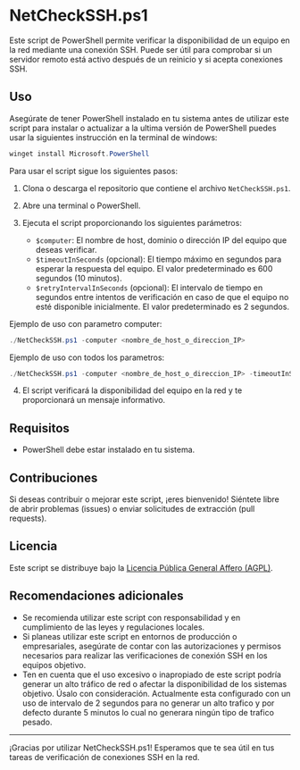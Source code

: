 # NetCheckSSH.ps1

Este script de PowerShell permite verificar la disponibilidad de un equipo en la red mediante una conexión SSH. Puede ser útil para comprobar si un servidor remoto está activo después de un reinicio y si acepta conexiones SSH.

## Uso

Asegúrate de tener PowerShell instalado en tu sistema antes de utilizar este script para instalar o actualizar a la ultima versión de PowerShell puedes usar la siguientes instrucción en la terminal de windows:

```powershell
winget install Microsoft.PowerShell
```

Para usar el script sigue los siguientes pasos:

1. Clona o descarga el repositorio que contiene el archivo `NetCheckSSH.ps1`.

2. Abre una terminal o PowerShell.

3. Ejecuta el script proporcionando los siguientes parámetros:

   - `$computer`: El nombre de host, dominio o dirección IP del equipo que deseas verificar.
   - `$timeoutInSeconds` (opcional): El tiempo máximo en segundos para esperar la respuesta del equipo. El valor predeterminado es 600 segundos (10 minutos).
   - `$retryIntervalInSeconds` (opcional): El intervalo de tiempo en segundos entre intentos de verificación en caso de que el equipo no esté disponible inicialmente. El valor predeterminado es 2 segundos.

  Ejemplo de uso con parametro computer:

   ```powershell
   ./NetCheckSSH.ps1 -computer <nombre_de_host_o_direccion_IP>
   ```

   Ejemplo de uso con todos los parametros:

   ```powershell
   ./NetCheckSSH.ps1 -computer <nombre_de_host_o_direccion_IP> -timeoutInSeconds 600 -retryIntervalInSeconds 2
   ```

4. El script verificará la disponibilidad del equipo en la red y te proporcionará un mensaje informativo.

## Requisitos

- PowerShell debe estar instalado en tu sistema.

## Contribuciones

Si deseas contribuir o mejorar este script, ¡eres bienvenido! Siéntete libre de abrir problemas (issues) o enviar solicitudes de extracción (pull requests).

## Licencia

Este script se distribuye bajo la [Licencia Pública General Affero (AGPL)](LICENSE-AGPL).

## Recomendaciones adicionales

- Se recomienda utilizar este script con responsabilidad y en cumplimiento de las leyes y regulaciones locales.
- Si planeas utilizar este script en entornos de producción o empresariales, asegúrate de contar con las autorizaciones y permisos necesarios para realizar las verificaciones de conexión SSH en los equipos objetivo.
- Ten en cuenta que el uso excesivo o inapropiado de este script podría generar un alto tráfico de red o afectar la disponibilidad de los sistemas objetivo. Úsalo con consideración. Actualmente esta configurado con un uso de intervalo de 2 segundos para no generar un alto trafico y por defecto durante 5 minutos lo cual no generara ningún tipo de trafico pesado.

---

¡Gracias por utilizar NetCheckSSH.ps1! Esperamos que te sea útil en tus tareas de verificación de conexiones SSH en la red.
